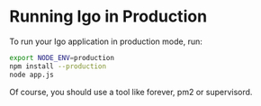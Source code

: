 
# Running Igo in Production

To run your Igo application in production mode, run:
```bash
export NODE_ENV=production
npm install --production
node app.js
```

Of course, you should use a tool like forever, pm2 or supervisord.
